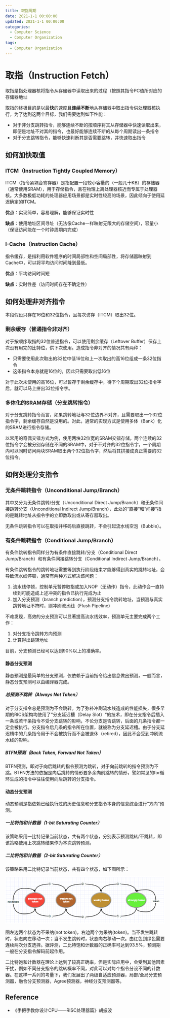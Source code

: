 ```yaml
---
title: 取指周期
date: 2021-1-1 00:00:00
updated: 2021-1-1 00:00:00
categories:
  - Computer Science
  - Computer Organization
tags: 
  - Computer Organization
---
```


# 取指（Instruction Fetch）

取指是指处理器核将指令从存储器中读取出来的过程（按照其指令PC值所对应的存储器地址

取指的终极目的是以最**快**的速度且**连续不断**地从存储器中取出指令供处理器核执行，为了达到这两个目标，我们需要达到如下性能：

- 对于非分支跳转指令，能够连续不断的按顺序将其从存储器中快速读取出来，即便是地址不对其的指令，也最好能够连续不断的从每个周期读出一条指令
- 对于分支跳转指令，能够快速判断其是否需要跳转，并快速取出指令

## 如何加快取值

### ITCM（Instruction Tightly Coupled Memory）

ITCM（指令紧耦合寄存器）是指配置一段较小容量的（一般几十KB）的存储器（通常使用SRAM），用于存储指令，且在物理上离处理器核近而专属于处理器核。大多数极低功耗的处理器应用场景都是实时性较高的场景，因此倾向于使用延迟确定的ITCM。

**优点**：实现简单，容易理解，能够保证实时性

**缺点**：使用地址区间寻址（无法像Cache一样映射无限大的存储空间），容量小（保证访问能在一个时钟周期内完成）

### I-Cache（Instruction Cache）

指令缓存，是指利用软件程序的时间局部性和空间局部性，将存储器映射到Cache中，可以将平均访问时间降到最低。

**优点**：平均访问时间短

**缺点**：实时性差（访问时间存在不确定性）

## 如何处理非对齐指令

本段假设只存在16位和32位指令，且每次访存（ITCM）取出32位。

### 剩余缓存（普通指令非对齐）

对于按顺序取指的32位普通指令，可以使用剩余缓存（Leftover Buffer）保存上次没有用完的比特位，供下次使用。造成指令非对齐的情况共有两种：

- 只需要使用此次取出的32位中低16位和上一次取出的高16位组成一条32位指令
- 这条指令本身就是16位的，因此只需要取出低16位

对于此次未使用的高16位，可以暂存于剩余缓存中，待下个周期取出32位指令字后，就可以马上拼出32位指令字。

### 多体化的SRAM存储（分支跳转指令）

对于分支跳转指令而言，如果跳转地址与32位边界不对齐，且需要取出一个32位指令字，剩余缓存自然是没用的。对此，通常的实现方式是使用多体（Bank）化的SRAM进行指令存储。

以常用的奇偶交错方式为例，使用两块32位宽的SRAM交错存储，两个连续的32位指令字会被分别存储在不同的SRAM中，对于不对齐的32位指令字，一个周期内可以同时访问两块SRAM取出两个32位指令字，然后将其拼接成真正需要的32位指令。

## 如何处理分支指令

### 无条件跳转指令（Unconditional Jump/Branch）

其中又分为无条件跳转/分支（Unconditional Direct Jump/Branch）和无条件间接跳转分支（Unconditional Indirect Jump/Branch），此处的“直接“和”间接“指的是跳转地址从指令字的立即数取出或从寄存器取出。

无条件跳转指令可以在取指并移码后直接跳转，不会引起流水线空泡（Bubble）。

### 有条件跳转指令（Conditional Jump/Branch）

有条件跳转指令同样分为有条件直接跳转/分支（Conditional Direct Jump/Branch）和有条件间接跳转分支（Conditional Indirect Jump/Branch）。

有条件跳转指令的跳转地址需要等到执行阶段结束才能够得到真实的跳转地址，会导致流水线停顿，通常有两种方式解决该问题：

1. 流水线停顿，控制单元暂停取指或加入NOP（无动作）指令，此动作会一直持续到可能造成上述冲突的指令已执行完成为止
2. 加入分支预测（branch prediction），预测分支指令跳转地址，当预测与真实跳转地址不符时，则冲刷流水线（Flush Pipeline）

不难发现，高效的分支预测可以显著提高流水线效率，预测单元主要完成两个工作：

1. 对分支指令跳转方向预测
2. 计算得出跳转地址

目前，分支预测已经可以达到90%以上的准确率。

#### 静态分支预测

静态预测是最简单的分支预测，仅依赖于当前指令给出信息做出预测，一般而言，静态分支预测可以由编译器完成。

##### 总预测不跳转（Always Not Taken）

对于分支指令总是预测为不会跳转。为了弥补冲刷流水线造成的性能损失，很多早期的RICS架构均使用了”分支延迟槽（Delay Slot）“的技术，即在分支指令后插入一条或若干条指令不受分支跳转的影响，不论分支是否跳转，后面的几条指令都一定会被执行。分支指令后几条的指令所在位置，就被称为分支延迟槽。由于分支延迟槽中的几条指令用于不会被执行而不会被退休（retired），因此不会受到冲刷流水线的影响。

##### BTFN预测（Back Taken, Forward Not Taken）

BTFN预测，即对于向后跳转的指令预测为跳转，对于向前跳转的指令预测为不跳。BTFN方法的依据是向后跳转的情形要多余向前跳转的情形，譬如常见的for循环生成的指令中往往使用向后跳转的分支指令。

#### 动态分支预测

动态预测是指依赖已经执行过的历史信息和分支指令本身的信息综合进行”方向“预测。

##### 一比特饱和计数器（1-bit Saturating Counter）

该策略采用一比特记录当前状态，共有两个状态，分别表示预测跳转/不跳转，即该策略使用上次跳转结果作为本次跳转预测。

##### 二比特饱和计数器（2-bit Saturating Counter）

该策略采用二比特记录当前状态，共有四个状态，如下图所示：

![2-bit Saturating Counter State Transition Diagram](./assets/2-bit-saturating-counter.jpg)

图左边两个状态为不采纳(not token)，右边两个为采纳(token)。当不发生跳转时，状态向左移动一次；当不发生跳转时，状态向右移动一次。由红色到绿色需要连续两次分支选择。据评测，二比特饱和计数器的正确率可达到93.5%，预测期一般在分支指令解码前起作用。

二比特饱和计数器在理论上达到了较高正确率，但是实际应用中，会受到其他因素干扰，例如不同分支指令的跳转概率不同，对此可以对每个指令分设不同的计数器。在这样一系列的考量下，我们发展出了两级自适应预测器，局部/全局分支预测器，融合分支预测器，Agree预测器，神经分支预测器等。

## Reference

- 《手把手教你设计CPU——RISC处理器篇》胡振波
